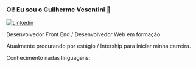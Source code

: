 ### Oi! Eu sou o Guilherme Vesentini 👋

[![Linkedin](https://img.shields.io/badge/LinkedIn-0077B5?style=for-the-badge&logo=linkedin&logoColor=white)](https://www.linkedin.com/in/guilhermevesentini/)

Desenvolvedor Front End / Desenvolvedor Web em formação

Atualmente procurando por estágio / Intership para iniciar minha carreira.

Conhecimento nadas linguagens:


